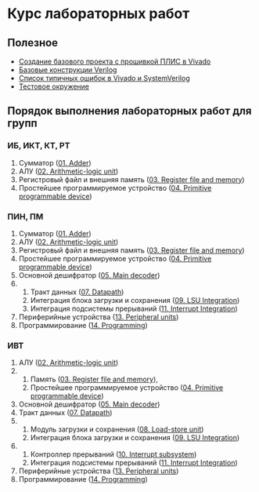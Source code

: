 # Курс лабораторных работ

## Полезное

- [Создание базового проекта с прошивкой ПЛИС в Vivado](Vivado%20Basics/Vivado%20trainer.md)
- [Базовые конструкции Verilog](Basic%20Verilog%20structures/)
- [Список типичных ошибок в Vivado и SystemVerilog](Other/FAQ.md)
- [Тестовое окружение](Basic%20Verilog%20structures/Testbench.md)

## Порядок выполнения лабораторных работ для групп

### ИБ, ИКТ, КТ, РТ

1. Сумматор ([01. Adder](Labs/01.%20Adder))
2. АЛУ ([02. Arithmetic-logic unit](Labs/02.%20Arithmetic-logic%20unit))
3. Регистровый файл и внешняя память ([03. Register file and memory](Labs/03.%20Register%20file%20and%20memory))
4. Простейшее программируемое устройство ([04. Primitive programmable device](Labs/04.%20Primitive%20programmable%20device))

### ПИН, ПМ

1. Сумматор ([01. Adder](Labs/01.%20Adder))
2. АЛУ ([02. Arithmetic-logic unit](Labs/02.%20Arithmetic-logic%20unit))
3. Регистровый файл и внешняя память ([03. Register file and memory](Labs/03.%20Register%20file%20and%20memory))
4. Простейшее программируемое устройство ([04. Primitive programmable device](Labs/04.%20Primitive%20programmable%20device))
5. Основной дешифратор ([05. Main decoder](Labs/05.%20Main%20decoder))
6.
   1. Тракт данных ([07. Datapath](Labs/07.%20Datapath))
   2. Интеграция блока загрузки и сохранения ([09. LSU Integration](Labs/09.%20LSU%20Integration))
   3. Интеграция подсистемы прерываний ([11. Interrupt Integration](Labs/11.%20Interrupt%20integration))
7. Периферийные устройства ([13. Peripheral units](Labs/13.%20Peripheral%20units))
8. Программирование ([14. Programming](Labs/14.%20Programming))

### ИВТ

1. АЛУ ([02. Arithmetic-logic unit](Labs/02.%20Arithmetic-logic%20unit))
2.
   1. Память ([03. Register file and memory](Labs/03.%20Register%20file%20and%20memory)),
   2. Простейшее программируемое устройство ([04. Primitive programmable device](Labs/04.%20Primitive%20programmable%20device))
3. Основной дешифратор ([05. Main decoder](Labs/05.%20Main%20decoder))
4. Тракт данных ([07. Datapath](Labs/07.%20Datapath))
5.
   1. Модуль загрузки и сохранения ([08. Load-store unit](Labs/08.%20Load-store%20unit))
   2. Интеграция блока загрузки и сохранения ([09. LSU Integration](Labs/09.%20LSU%20Integration))
6.
   1. Контроллер прерываний ([10. Interrupt subsystem](Labs/10.%20Interrupt%20subsystem))
   2. Интеграция подсистемы прерываний ([11. Interrupt Integration](Labs/11.%20Interrupt%20integration))
7. Периферийные устройства ([13. Peripheral units](Labs/13.%20Peripheral%20units))
8. Программирование ([14. Programming](Labs/14.%20Programming))
